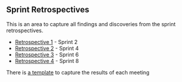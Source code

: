 ## Sprint Retrospectives

This is an area to capture all findings and discoveries from the sprint retrospectives.

* [Retrospective 1](/Sprint-Retrospectives/Retrospective-1.md) - Sprint 2
* [Retrospective 2](/Sprint-Retrospectives/Retrospective-2.md) - Sprint 4
* [Retrospective 3](/Sprint-Retrospectives/Retrospective-3.md) - Sprint 6
* [Retrospective 4](/Sprint-Retrospectives/Retrospective-4.md) - Sprint 8

There is [a template](/Sprint-Retrospectives/Retrospectives-Template.md) to capture the results of each meeting
